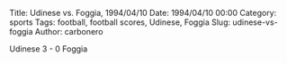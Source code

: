 Title: Udinese vs. Foggia, 1994/04/10
Date: 1994/04/10 00:00
Category: sports
Tags: football, football scores, Udinese, Foggia
Slug: udinese-vs-foggia
Author: carbonero


Udinese 3 - 0 Foggia
